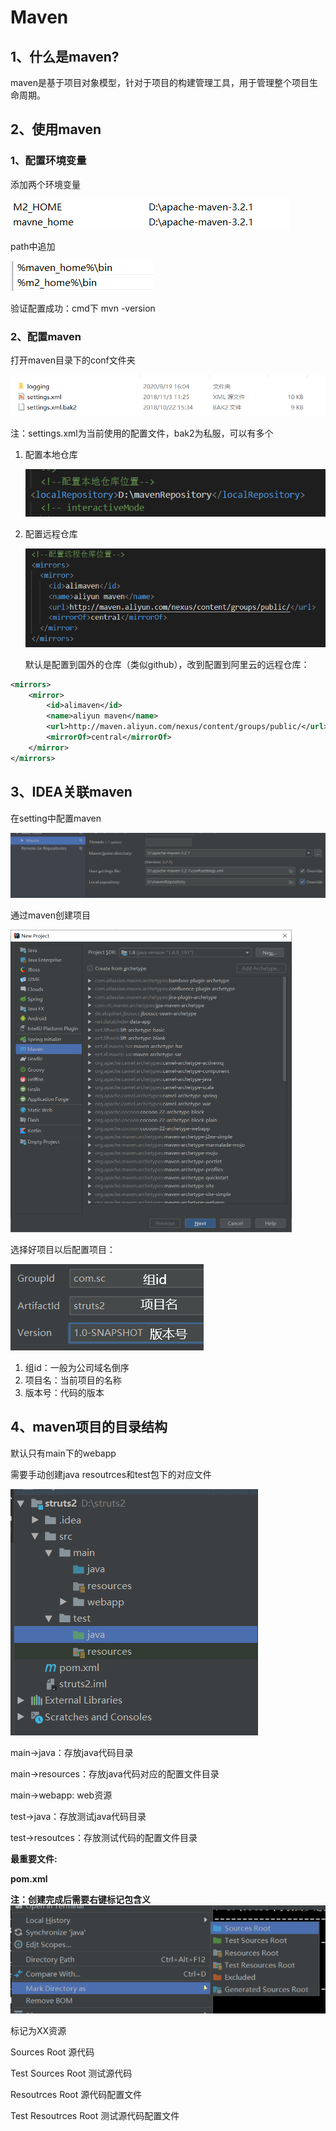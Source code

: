 # Maven

## 1、什么是maven?

maven是基于项目对象模型，针对于项目的构建管理工具，用于管理整个项目生命周期。

## 2、使用maven

### 1、配置环境变量

添加两个环境变量

![image-20200819161126632](images/image-20200819161126632.png)

path中追加

![image-20200819161156109](images/image-20200819161156109.png)

验证配置成功：cmd下 mvn -version

### 2、配置maven

打开maven目录下的conf文件夹

![image-20200819163618647](images/image-20200819163618647.png)

注：settings.xml为当前使用的配置文件，bak2为私服，可以有多个

1. 配置本地仓库

   ![image-20200819163823967](images/image-20200819163823967.png)

2. 配置远程仓库

   ![image-20200819163848578](images/image-20200819163848578.png)

   默认是配置到国外的仓库（类似github），改到配置到阿里云的远程仓库：

```xml
<mirrors>
    <mirror>
        <id>alimaven</id>
        <name>aliyun maven</name>
        <url>http://maven.aliyun.com/nexus/content/groups/public/</url>
        <mirrorOf>central</mirrorOf>        
    </mirror>
</mirrors>
```

## 3、IDEA关联maven

在setting中配置maven

![image-20200819164832265](images/image-20200819164832265.png)

通过maven创建项目

<img src="images/image-20200819165010488.png" alt="image-20200819165010488" style="zoom:50%;" />

选择好项目以后配置项目：

![image-20200819165524441](images/image-20200819165524441.png)

1. 组id：一般为公司域名倒序
2. 项目名：当前项目的名称
3. 版本号：代码的版本

## 4、maven项目的目录结构

默认只有main下的webapp

需要手动创建java resoutrces和test包下的对应文件

![image-20200819173357780](images/image-20200819173357780.png)

main->java：存放java代码目录

main->resources：存放java代码对应的配置文件目录

main->webapp: web资源



test->java：存放测试java代码目录

test->resoutces：存放测试代码的配置文件目录

**最重要文件:**

**pom.xml**

**注：创建完成后需要右键标记包含义**![image-20200819173454961](images/image-20200819173454961.png)

标记为XX资源

Sources Root 源代码

Test Sources Root 测试源代码

Resoutrces Root 源代码配置文件

Test Resoutrces Root 测试源代码配置文件